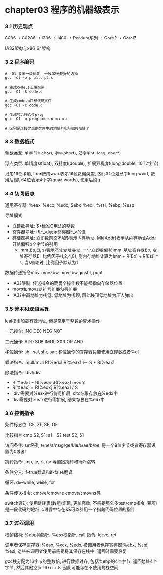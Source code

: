 # chapter03 程序的机器级表示

### 3.1 历史观点
8086 -> 80286 -> i386 -> i486 -> Pentium系列 -> Core2 -> Corei7

IA32架构与x86_64架构

### 3.2 程序编码

```shell
# -O1 表示一级优化, 一般O2是较好的选择
gcc -O1 -o p p1.c p2.c

# 生成code.s汇编文件
gcc -O1 -S code.c

# 生成code.o目标代码文件
gcc -O1 -c code.c

# 生成可执行文件prog
gcc -O1 -o prog code.o main.c

# 区别是连接之后的文件中的地址为实际偏移地址了
```


### 3.3 数据格式

整数类型: 单字节b(char), 字w(short), 双字l(int, long, char*)

浮点类型: 单精度s(float), 双精度l(double), 扩展双精度t(long double, 10/12字节)

沿用16位术语, Intel使用word表示16位数据类型, 因此32位是长字long word, 使用后缀l, 64位表示4个字(quad words), 使用后缀q


### 3.4 访问信息

通用寄存器: %eax, %ecx, %edx, $ebx, %edi, %esi, %ebp, %esp

寻址模式
- 立即数寻址: $+标准C用法的整数
- 寄存器寻址: R[E_a]表示寄存器E_a的值
- 存储器寻址: 立即数前面不加$表示内存地址, Mb[Addr]表示从内存地址Addr开始偏移b个字节的引用
  - Imm(Eb,Ei, s)表示基址变址寻址, 一个立即数偏移Imm, 基址寄存器Eb, 变址寄存器Ei, 比例因子(1,2,4,8), 则内存地址计算为Imm + R[Eb] + R[Esi] * s, 当s省略时, 比例因子默认为1


数据传送指令mov, movzbw, movsbw, pushl, popl
- IA32限制: 传送指令的而两个操作数不能都指向存储器位置
- movs和movz是符号扩展和零扩展
- IA32中高地址为栈低, 低地址为栈顶, 因此栈顶低地址为压入弹出

### 3.5 算术和逻辑运算

leal指令加载有效地址, 但是常用于整数的算术操作

一元操作: INC DEC NEG NOT

二元操作: ADD SUB IMUL XOR OR AND

移位操作: shl, sal, shr, sar: 移位操作的寄存器只能使用立即数或者%cl

乘法指令: imull/mull R[%edx]:R[%eax] <-- S * R[%eax]

除法指令: idivl/divl
- R[%edx] = R[%edx]:R[%eax] mod S
- R[%eax] = R[%edx]:R[%eax] / S
- idivl需要对%eax进行符号扩展, cltd结果存放在%edx中
- divl需要对%eax进行零扩展, 结果存放在%edx中



### 3.6 控制指令

条件标志位: CF, ZF, SF, OF

比较指令 cmp S2, S1: s1 - S2  test S2, S1

访问条件: set系列 e/ne/s/ns/g/ge/l/le/a/ae/b/be, 将一个8位字节或者寄存器设置为0或者1

跳转指令: jmp, je, js, ge 等直接跳转和简介跳转

条件分支: if-true翻译和if-false翻译

循环: do-while, while, for

条件传送指令: cmove/cmovne cmovs/cmovns等

switch语句: 使用跳转表(数组)实现, 更加高效, 不需要那么多test/cmp指令, 表项i是一段代码的地址, c语言中存在&&可以引用一个指向代码位置的指针



### 3.7 过程调用

栈帧结构: %ebp帧指针, %esp栈指针, call 指令, leave, ret

调用者保存寄存器: %eax, %ecx, %edx, 被调用者保存寄存器:%ebx, %ebi, %esi, 这些被调用者使用前需要将其保存在栈中, 返回时需要恢复

gcc栈分配为16字节的整数倍, 进行数据对齐, 包括%ebp的4个字节, 返回地址4个字节, 然后其他空间 16*n + 8, 因此可能存在不使用的栈空间

